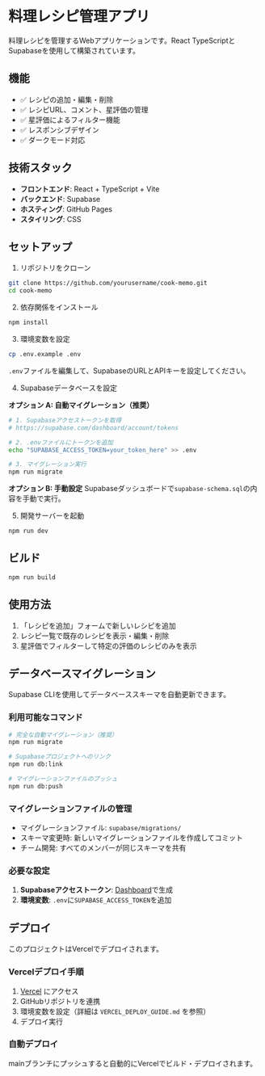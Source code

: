 # 料理レシピ管理アプリ

料理レシピを管理するWebアプリケーションです。React TypeScriptとSupabaseを使用して構築されています。

## 機能

- ✅ レシピの追加・編集・削除
- ✅ レシピURL、コメント、星評価の管理
- ✅ 星評価によるフィルター機能
- ✅ レスポンシブデザイン
- ✅ ダークモード対応

## 技術スタック

- **フロントエンド**: React + TypeScript + Vite
- **バックエンド**: Supabase
- **ホスティング**: GitHub Pages
- **スタイリング**: CSS

## セットアップ

1. リポジトリをクローン
```bash
git clone https://github.com/yourusername/cook-memo.git
cd cook-memo
```

2. 依存関係をインストール
```bash
npm install
```

3. 環境変数を設定
```bash
cp .env.example .env
```

`.env`ファイルを編集して、SupabaseのURLとAPIキーを設定してください。

4. Supabaseデータベースを設定

**オプション A: 自動マイグレーション（推奨）**
```bash
# 1. Supabaseアクセストークンを取得
# https://supabase.com/dashboard/account/tokens

# 2. .envファイルにトークンを追加
echo "SUPABASE_ACCESS_TOKEN=your_token_here" >> .env

# 3. マイグレーション実行
npm run migrate
```

**オプション B: 手動設定**
Supabaseダッシュボードで`supabase-schema.sql`の内容を手動で実行。

5. 開発サーバーを起動
```bash
npm run dev
```

## ビルド

```bash
npm run build
```

## 使用方法

1. 「レシピを追加」フォームで新しいレシピを追加
2. レシピ一覧で既存のレシピを表示・編集・削除
3. 星評価でフィルターして特定の評価のレシピのみを表示

## データベースマイグレーション

Supabase CLIを使用してデータベーススキーマを自動更新できます。

### 利用可能なコマンド

```bash
# 完全な自動マイグレーション（推奨）
npm run migrate

# Supabaseプロジェクトへのリンク
npm run db:link

# マイグレーションファイルのプッシュ
npm run db:push
```

### マイグレーションファイルの管理

- マイグレーションファイル: `supabase/migrations/`
- スキーマ変更時: 新しいマイグレーションファイルを作成してコミット
- チーム開発: すべてのメンバーが同じスキーマを共有

### 必要な設定

1. **Supabaseアクセストークン**: [Dashboard](https://supabase.com/dashboard/account/tokens)で生成
2. **環境変数**: `.env`に`SUPABASE_ACCESS_TOKEN`を追加

## デプロイ

このプロジェクトはVercelでデプロイされます。

### Vercelデプロイ手順
1. [Vercel](https://vercel.com) にアクセス
2. GitHubリポジトリを連携
3. 環境変数を設定（詳細は `VERCEL_DEPLOY_GUIDE.md` を参照）
4. デプロイ実行

### 自動デプロイ
mainブランチにプッシュすると自動的にVercelでビルド・デプロイされます。